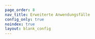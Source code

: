 ```yaml
---
page_order: 8
nav_title: Erweiterte Anwendungsfälle
config_only: true
noindex: true
layout: blank_config
---
```

